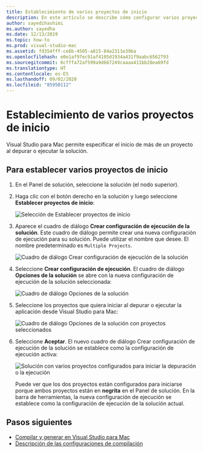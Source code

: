 ```yaml
---
title: Establecimiento de varios proyectos de inicio
description: En este artículo se describe cómo configurar varios proyectos para que se inicien al ejecutar o depurar.
author: sayedihashimi
ms.author: sayedha
ms.date: 12/13/2019
ms.topic: how-to
ms.prod: visual-studio-mac
ms.assetid: fd354fff-ce6b-4505-a815-84a2311e39ba
ms.openlocfilehash: e0e1af97ec91af4105d1934a431f9aabc6562793
ms.sourcegitcommit: 6cfffa72af599a9d667249caaaa411bb28ea69fd
ms.translationtype: HT
ms.contentlocale: es-ES
ms.lasthandoff: 09/02/2020
ms.locfileid: "85950112"
---
```

# <a name="set-multiple-startup-projects"></a>Establecimiento de varios proyectos de inicio

Visual Studio para Mac permite especificar el inicio de más de un proyecto al depurar o ejecutar la solución.

## <a name="to-set-multiple-startup-projects"></a>Para establecer varios proyectos de inicio

1. En el Panel de solución, seleccione la solución (el nodo superior).

2. Haga clic con el botón derecho en la solución y luego seleccione **Establecer proyectos de inicio**:

   ![Selección de Establecer proyectos de inicio](media/startup-proj-ctx-menu.png)

3. Aparece el cuadro de diálogo **Crear configuración de ejecución de la solución**. Este cuadro de diálogo permite crear una nueva configuración de ejecución para su solución. Puede utilizar el nombre que desee. El nombre predeterminado es `Multiple Projects`.

   ![Cuadro de diálogo Crear configuración de ejecución de la solución](media/create-sln-run-config.png)

4. Seleccione **Crear configuración de ejecución**. El cuadro de diálogo **Opciones de la solución** se abre con la nueva configuración de ejecución de la solución seleccionada:

   ![Cuadro de diálogo Opciones de la solución](media/sln-options-run-config-multi-projects.png)

5. Seleccione los proyectos que quiera iniciar al depurar o ejecutar la aplicación desde Visual Studio para Mac:

   ![Cuadro de diálogo Opciones de la solución con proyectos seleccionados](media/sln-options-run-config-multi-projects-configured.png)

6. Seleccione **Aceptar**. El nuevo cuadro de diálogo Crear configuración de ejecución de la solución se establece como la configuración de ejecución activa:

   ![Solución con varios proyectos configurados para iniciar la depuración o la ejecución](media/startup-project-configured.png)

   Puede ver que los dos proyectos están configurados para iniciarse porque ambos proyectos están en **negrita** en el Panel de solución. En la barra de herramientas, la nueva configuración de ejecución se establece como la configuración de ejecución de la solución actual.

## <a name="next-steps"></a>Pasos siguientes

- [Compilar y generar en Visual Studio para Mac](compiling-and-building.md)
- [Descripción de las configuraciones de compilación](configurations.md)
